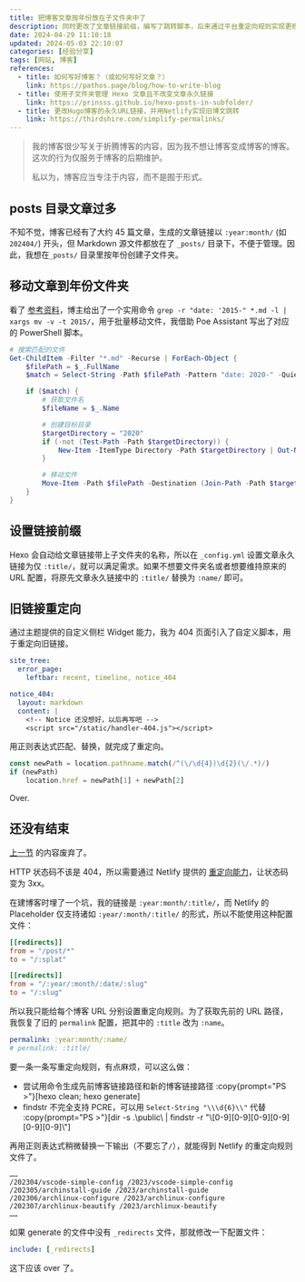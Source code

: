 ```yaml
---
title: 把博客文章按年份放在子文件夹中了
description: 同时更改了文章链接前缀，编写了跳转脚本，后来通过平台重定向规则实现更规范的跳转。
date: 2024-04-29 11:10:18
updated: 2024-05-03 22:10:07
categories: [经验分享]
tags: [网站, 博客]
references:
  - title: 如何写好博客？（或如何写好文章？）
    link: https://pathos.page/blog/how-to-write-blog
  - title: 使用子文件夹管理 Hexo 文章且不改变文章永久链接
    link: https://prinsss.github.io/hexo-posts-in-subfolder/
  - title: 更改Hugo博客的永久URL链接，并用Netlify实现旧博文跳转
    link: https://thirdshire.com/simplify-permalinks/
---
```


> 我的博客很少写关于折腾博客的内容，因为我不想让博客变成博客的博客。这次的行为仅服务于博客的后期维护。
>
> 私以为，博客应当专注于内容，而不是囿于形式。

## posts 目录文章过多

不知不觉，博客已经有了大约 45 篇文章，生成的文章链接以 `:year:month/` (如 `202404/`) 开头，但 Markdown 源文件都放在了 `_posts/` 目录下，不便于管理。因此，我想在`_posts/` 目录里按年份创建子文件夹。

## 移动文章到年份文件夹

看了 [参考资料](#references)，博主给出了一个实用命令 `grep -r "date: '2015-" *.md -l | xargs mv -v -t 2015/`，用于批量移动文件，我借助 Poe Assistant 写出了对应的 PowerShell 脚本。

```powershell
# 搜索匹配的文件
Get-ChildItem -Filter "*.md" -Recurse | ForEach-Object {
    $filePath = $_.FullName
    $match = Select-String -Path $filePath -Pattern "date: 2020-" -Quiet

    if ($match) {
        # 获取文件名
        $fileName = $_.Name

        # 创建目标目录
        $targetDirectory = "2020"
        if (-not (Test-Path -Path $targetDirectory)) {
            New-Item -ItemType Directory -Path $targetDirectory | Out-Null
        }

        # 移动文件
        Move-Item -Path $filePath -Destination (Join-Path -Path $targetDirectory -ChildPath $fileName) -Verbose
    }
}
```

## 设置链接前缀

Hexo 会自动给文章链接带上子文件夹的名称，所以在 `_config.yml` 设置文章永久链接为仅 `:title/`，就可以满足需求。如果不想要文件夹名或者想要维持原来的 URL 配置，将原先文章永久链接中的 `:title/` 替换为 `:name/` 即可。

## 旧链接重定向

通过主题提供的自定义侧栏 Widget 能力，我为 404 页面引入了自定义脚本，用于重定向旧链接。

```yaml [_config.stellar.yml]
site_tree:
  error_page:
    leftbar: recent, timeline, notice_404
```

```yaml [source/_data/widgets.yml]
notice_404:
  layout: markdown
  content: |
    <!-- Notice 还没想好，以后再写吧 -->
    <script src="/static/handler-404.js"></script>
```

用正则表达式匹配、替换，就完成了重定向。

```js [static/handler-404.js]
const newPath = location.pathname.match(/^(\/\d{4})\d{2}(\/.*)/)
if (newPath)
    location.href = newPath[1] + newPath[2]
```

Over.

## 还没有结束

[上一节](#旧链接重定向) 的内容废弃了。

HTTP 状态码不该是 404，所以需要通过 Netlify 提供的 [重定向能力](https://docs.netlify.com/routing/redirects/redirect-options/)，让状态码变为 3xx。

在建博客时埋了一个坑，我的链接是 `:year:month/:title/`，而 Netlify 的 Placeholder 仅支持诸如 `:year/:month/:title/` 的形式，所以不能使用这种配置文件：

```toml [source/netlify.toml]
[[redirects]]
from = "/post/*"
to = "/:splat"

[[redirects]]
from = "/:year/:month/:date/:slug"
to = "/:slug"
```

所以我只能给每个博客 URL 分别设置重定向规则。为了获取先前的 URL 路径，我恢复了旧的 `permalink` 配置，把其中的 `:title` 改为 `:name`。

```yaml [_config.yml]
permalink: :year:month/:name/
# permalink: :title/
```

要一条一条写重定向规则，有点麻烦，可以这么做：

- 尝试用命令生成先前博客链接路径和新的博客链接路径
  :copy{prompt="PS >"}[hexo clean; hexo generate]
- findstr 不完全支持 PCRE，可以用 `Select-String "\\\d{6}\\"` 代替
  :copy{prompt="PS >"}[dir -s .\public\ | findstr -r "\\[0-9][0-9][0-9][0-9][0-9][0-9]\\"]

再用正则表达式稍微替换一下输出（不要忘了`/`），就能得到 Netlify 的重定向规则文件了。

``` [source/_redirects]
……
/202304/vscode-simple-config /2023/vscode-simple-config
/202305/archinstall-guide /2023/archinstall-guide
/202306/archlinux-configure /2023/archlinux-configure
/202307/archlinux-beautify /2023/archlinux-beautify
……
```

如果 generate 的文件中没有 `_redirects` 文件，那就修改一下配置文件：

```yaml [_config.yml]
include: [_redirects]
```

这下应该 over 了。
